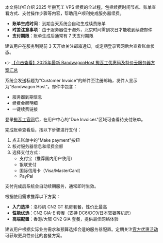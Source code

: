 
本文将详细介绍 2025 年搬瓦工 VPS 续费的全过程，包括续费时间节点、账单查看方式、支付操作步骤等内容，帮助用户顺利完成服务器续费。


- **账单生成时间**：到期当天系统会自动生成续费账单
- **时差注意事项**：由于服务器位于海外，北京时间需到次日才能收到续费邮件
- **支付期限**：账单生成后通常有 7 天支付期限

建议用户在服务到期前 3 天开始关注邮箱通知，或定期登录官网后台查看账单状态。

👉 [【点击查看】2025年最新 BandwagonHost 搬瓦工优惠码及特价云服务器方案汇总](https://bit.ly/banwagon)


系统会发送标题为"Customer Invoice"的邮件至注册邮箱，发件人显示为"Bandwagon Host"。邮件中包含：
- 服务器到期信息
- 续费金额明细
- 一键续费链接

登录[搬瓦工官网](https://bit.ly/banwagon)后，在用户中心的"Due Invoices"区域可查看待支付账单。


完成账单查看后，按以下步骤进行支付：

1. 点击账单中的"Make payment"按钮
2. 核对服务器信息和续费金额
3. 选择支付方式：
   - 支付宝（推荐国内用户使用）
   - 银联支付
   - 国际信用卡（Visa/MasterCard）
   - PayPal

支付完成后系统会自动续期服务，通常即时生效。


根据使用需求推荐以下方案：

- **入门选择**：洛杉矶 CN2 GT 机房套餐，性价比最高
- **性能优选**：CN2 GIA-E 套餐（支持 DC6/DC9/日本软银等机房）
- **高端配置**：香港/大阪 CN2 GIA 套餐，提供最佳网络体验

建议用户根据实际业务需求和预算选择合适的服务器配置。定期关注[官方优惠活动](https://bit.ly/banwagon)可获取更具性价比的套餐方案。
